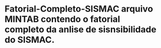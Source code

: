 # Fatorial-Completo-SISMAC arquivo MINTAB contendo o fatorial completo da anlise de sisnsibilidade do SISMAC.
